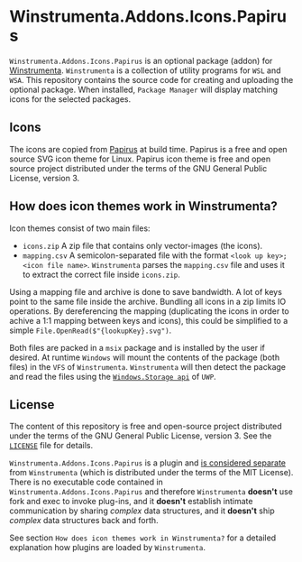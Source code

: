 # Winstrumenta.Addons.Icons.Papirus
`Winstrumenta.Addons.Icons.Papirus` is an optional package (addon) for 
[Winstrumenta](https://github.com/Gitii/Winstrumenta). `Winstrumenta` is a collection of utility programs for `WSL` and `WSA`.
This repository contains the source code for creating and uploading the optional package. When installed, `Package Manager` will display matching icons for the selected packages.

## Icons
The icons are copied from [Papirus](https://github.com/PapirusDevelopmentTeam/papirus-icon-theme) at build time. Papirus is a free and open source SVG icon theme for Linux. 
Papirus icon theme is free and open source project distributed under the terms of the GNU General Public License, version 3.

## How does icon themes work in Winstrumenta?
Icon themes consist of two main files:
* `icons.zip`
 A zip file that contains only vector-images (the icons).
* `mapping.csv`
  A semicolon-separated file with the format `<look up key>;<icon file name>`.
  `Winstrumenta` parses the `mapping.csv` file and uses it to extract the correct file inside `icons.zip`.

Using a mapping file and archive is done to save bandwidth. A lot of keys point to the same file inside the archive. Bundling all icons in a zip limits IO operations.
By dereferencing the mapping (duplicating the icons in order to achive a 1:1 mapping between keys and icons), this could be simplified to a simple `File.OpenRead($"{lookupKey}.svg")`.

Both files are packed in a `msix` package and is installed by the user if desired.
At runtime `Windows` will mount the contents of the package (both files) in the `VFS` of `Winstrumenta`. `Winstrumenta` will then detect the package and read the files using the [`Windows.Storage api`](https://docs.microsoft.com/en-us/uwp/api/windows.storage?view=winrt-22000) of `UWP`.

## License
The content of this repository is free and open-source project distributed under the terms of the GNU General Public License, version 3. See the [`LICENSE`](./LICENSE) file for details. 

`Winstrumenta.Addons.Icons.Papirus` is a plugin and [is considered separate](https://www.gnu.org/licenses/gpl-faq.html#GPLPlugins) from 
`Winstrumenta` (which is distributed under the terms of the MIT License). There is no executable code contained in `Winstrumenta.Addons.Icons.Papirus` and therefore `Winstrumenta` **doesn't** use fork and exec to invoke plug-ins, and it **doesn't** establish intimate communication by sharing *complex* data structures, and it **doesn't** ship *complex* data structures back and forth.

See section `How does icon themes work in Winstrumenta?` for a detailed explanation how plugins are loaded by `Winstrumenta`.
